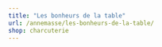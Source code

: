 ```yaml
---
title: "Les bonheurs de la table"
url: /annemasse/les-bonheurs-de-la-table/
shop: charcuterie
---
```


